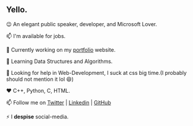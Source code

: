 ## Yello.

<!--
**kameshkotwani/kameshkotwani** is a ✨ _special_ ✨ repository because its `README.md` (this file) appears on your GitHub profile.

Here are some ideas to get you started:

- 🔭 I’m currently working on ...
- 🌱 I’m currently learning ...
- 👯 I’m looking to collaborate on ...
- 🤔 I’m looking for help with ...
- 💬 Ask me about ...
- 📫 How to reach me: ...
- 😄 Pronouns: ...
- ⚡ Fun fact: ...
-->

:wink: An elegant public speaker, developer, and Microsoft Lover. 

📫 I'm available for jobs.

🔭  Currently working on my [portfolio](https://kameshkotwani.github.io/portfolio) website.

🌱 Learning Data Structures and Algorithms.

🤔 Looking for help in Web-Development, I suck at css big time.(I probably should not mention it lol 😄)

:heart: C++, Python, C, HTML.

📫 Follow me on [Twitter](https://www.twitter.com/kameshkotwani) | [Linkedin](https://www.linkedin.com/in/kameshkotwani) | [GitHub](https://www.github.com/kameshkotwani)

⚡ I **despise** social-media.




